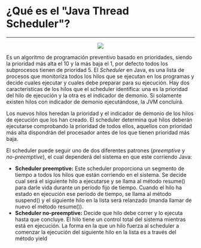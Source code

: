 # ¿Qué es el "Java Thread Scheduler"?
---
<p align = center><img src="https://www.j2eeonline.com/java-certification/module7/images/scheduling.gif"></p>

Es un algoritmo de programación preventivo basado en prioridades, siendo la prioridad más alta el 10 y la más baja el 1, por defecto todos los subprocesos tienen de prioridad 5.  El *Scheduler* en Java, es una lista de procesos que monitoriza todos los hilos que se ejecutan en los programas y decide cuales ejecutar y cuales debe preparar para su ejecución. Hay dos características de los hilos que el scheduler identifica: una es la prioridad del hilo de ejecución y la otra es el indicador de demonio. Si solamente existen hilos con indicador de demonio ejecutándose, la JVM concluirá.

Los nuevos hilos heredan la prioridad y el indicador de demonio de los hilos de ejecución que los han creado. El scheduler determina qué hilos deberán ejecutarse comprobando la prioridad de todos ellos, aquellos con prioridad más alta dispondrán del procesador antes de los que tienen prioridad más baja.

El scheduler puede seguir uno de dos diferentes patrones (*preemptive* y *no-preemptive*), el cual dependerá del sistema en que este corriendo Java:
* **Scheduler preemptive:** Este scheduler proporciona un segmento de tiempo a todos los hilos que están corriendo en el sistema. Se decide cual será el siguiente hilo a ejecutarse y se llama al método resume() para darle vida durante un período fijo de tiempo. Cuando el hilo ha estado en ejecución ese período de tiempo, se llama al método suspend() y el siguiente hilo en la lista será relanzado (manda llamar de nuevo el método resume()). 
* **Scheduler no-preemptive:** Decide que hilo debe correr y lo ejecuta hasta que concluye. El hilo tiene un control total del sistema mientras está en ejecución. La forma en la que un hilo fuerza al scheduler a comenzar la ejecución del siguiente hilo en la lista es a través del método yield